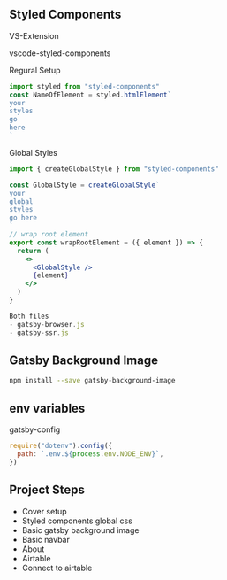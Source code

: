 ## Styled Components

VS-Extension

vscode-styled-components

Regural Setup

```jsx
import styled from "styled-components"
const NameOfElement = styled.htmlElement`
your
styles
go
here
`
```

Global Styles

```jsx
import { createGlobalStyle } from "styled-components"

const GlobalStyle = createGlobalStyle`
your
global
styles
go here
`
// wrap root element
export const wrapRootElement = ({ element }) => {
  return (
    <>
      <GlobalStyle />
      {element}
    </>
  )
}

Both files
- gatsby-browser.js
- gatsby-ssr.js

```

## Gatsby Background Image

```bash
npm install --save gatsby-background-image

```

## env variables

gatsby-config

```js
require("dotenv").config({
  path: `.env.${process.env.NODE_ENV}`,
})
```

## Project Steps

- Cover setup
- Styled components global css
- Basic gatsby background image
- Basic navbar
- About
- Airtable
- Connect to airtable
